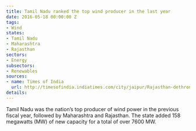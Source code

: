 ```yaml
---
title: Tamil Nadu ranked the top wind producer in the last year
date: 2016-05-18 00:00:00 Z
tags:
- Wind
states:
- Tamil Nadu
- Maharashtra
- Rajasthan
sectors:
- Energy
subsectors:
- Renewables
sources:
- name: Times of India
  url: http://timesofindia.indiatimes.com/city/jaipur/Rajasthan-dethrones-Gujarat-as-No-3-wind-energy-producer-in-India/articleshow/52263905.cms
details: 
---
```


Tamil Nadu was the nation’s top producer of wind power in the previous fiscal year, followed by Maharashtra and Rajasthan. The state added 158 megawatts (MW) of new capacity for a total of over 7600 MW.
